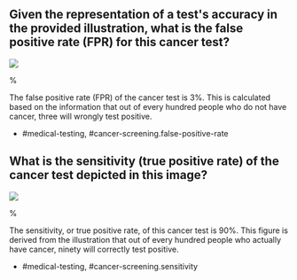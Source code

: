 ## Given the representation of a test's accuracy in the provided illustration, what is the false positive rate (FPR) for this cancer test?

![](https://cdn.mathpix.com/cropped/2024_05_10_103c75cae03fc6403b87g-1.jpg?height=564&width=745&top_left_y=216&top_left_x=912)

%

The false positive rate (FPR) of the cancer test is $3\%$. This is calculated based on the information that out of every hundred people who do not have cancer, three will wrongly test positive. 

- #medical-testing, #cancer-screening.false-positive-rate

## What is the sensitivity (true positive rate) of the cancer test depicted in this image?

![](https://cdn.mathpix.com/cropped/2024_05_10_103c75cae03fc6403b87g-1.jpg?height=564&width=745&top_left_y=216&top_left_x=912)

%

The sensitivity, or true positive rate, of this cancer test is $90\%$. This figure is derived from the illustration that out of every hundred people who actually have cancer, ninety will correctly test positive.

- #medical-testing, #cancer-screening.sensitivity